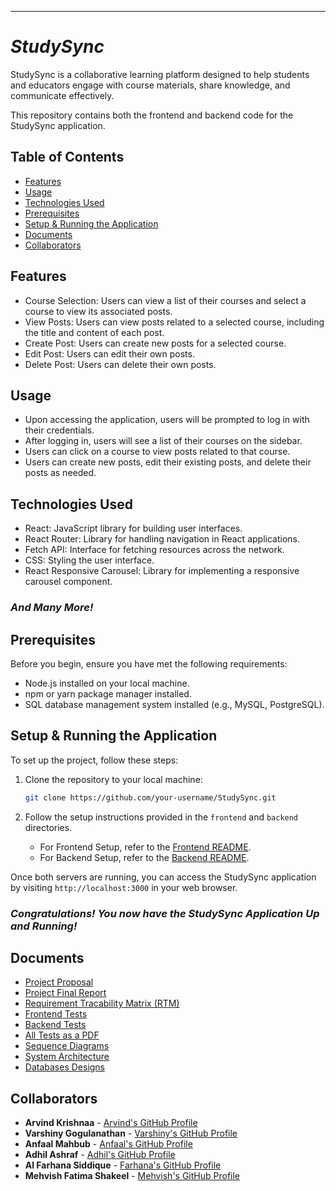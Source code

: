 

---

# *StudySync*

StudySync is a collaborative learning platform designed to help students and educators engage with course materials, share knowledge, and communicate effectively.

This repository contains both the frontend and backend code for the StudySync application.

## Table of Contents

- [Features](#features)
- [Usage](#usage)
- [Technologies Used](#technologies-used)
- [Prerequisites](#prerequisites)
- [Setup & Running the Application](#setup--running-the-application)
- [Documents](#documents)
- [Collaborators](#collaborators)

## Features

- Course Selection: Users can view a list of their courses and select a course to view its associated posts.
- View Posts: Users can view posts related to a selected course, including the title and content of each post.
- Create Post: Users can create new posts for a selected course.
- Edit Post: Users can edit their own posts.
- Delete Post: Users can delete their own posts.

## Usage

- Upon accessing the application, users will be prompted to log in with their credentials.
- After logging in, users will see a list of their courses on the sidebar.
- Users can click on a course to view posts related to that course.
- Users can create new posts, edit their existing posts, and delete their posts as needed.

## Technologies Used

- React: JavaScript library for building user interfaces.
- React Router: Library for handling navigation in React applications.
- Fetch API: Interface for fetching resources across the network.
- CSS: Styling the user interface.
- React Responsive Carousel: Library for implementing a responsive carousel component.
### *And Many More!*

## Prerequisites

Before you begin, ensure you have met the following requirements:

- Node.js installed on your local machine.
- npm or yarn package manager installed.
- SQL database management system installed (e.g., MySQL, PostgreSQL).

## Setup & Running the Application

To set up the project, follow these steps:

1. Clone the repository to your local machine:

   ```bash
   git clone https://github.com/your-username/StudySync.git
   ```

2. Follow the setup instructions provided in the `frontend` and `backend` directories.

   - For Frontend Setup, refer to the [Frontend README](Frontend/my-login-app/README.md).
   - For Backend Setup, refer to the [Backend README](Backend/README.md).

Once both servers are running, you can access the StudySync application by visiting `http://localhost:3000` in your web browser.

### *Congratulations! You now have the StudySync Application Up and Running!*

## Documents
- [Project Proposal](Documents/Project-Proposal.pdf)
- [Project Final Report](Documents/Project-Final-Report.pdf)
- [Requirement Tracability Matrix (RTM)](Documents/RTM.xlsx)
- [Frontend Tests](Documents/Frontend-Tests.xlsx)
- [Backend Tests](Documents/Backend-Tests.xlsx)
- [All Tests as a PDF](Documents/Tests&Results.pdf)
- [Sequence Diagrams](Documents/StudySyncSD.pdf)
- [System Architecture](Documents/401-final-architecture.pdf)
- [Databases Designs](Documents/Final-DB-Structure.pdf)

   
## Collaborators

- **Arvind Krishnaa** - [Arvind's GitHub Profile](https://github.com/arvi-krishna)
- **Varshiny Gogulanathan** - [Varshiny's GitHub Profile](https://github.com/Varshinygogul)
- **Anfaal Mahbub** - [Anfaal's GitHub Profile](https://github.com/anfaalmahbub) 
- **Adhil Ashraf** - [Adhil's GitHub Profile](https://github.com/AdhilAshraf12)
- **Al Farhana Siddique** - [Farhana's GitHub Profile](https://github.com/alfarhana25)
- **Mehvish Fatima Shakeel** - [Mehvish's GitHub Profile](https://github.com/mehvishshakeel)
